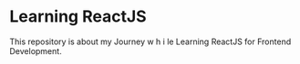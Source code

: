 # Learning ReactJS

This repository is about my Journey w h i le Learning ReactJS for Frontend Development.


